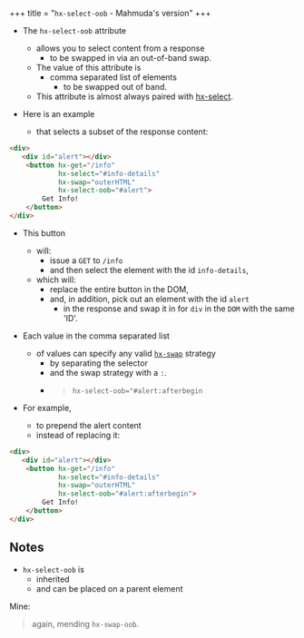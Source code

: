+++
title = "`hx-select-oob` - Mahmuda's version"
+++

- The `hx-select-oob` attribute
  - allows you to select content from a response
    - to be swapped in via an out-of-band swap.
  - The value of this attribute is
    - comma separated list of elements
      - to be swapped out of band.
  - This attribute is almost always paired with [hx-select](@/attributes/hx-select.md).

- Here is an example
  - that selects a subset of the response content:

```html
<div>
   <div id="alert"></div>
    <button hx-get="/info"
            hx-select="#info-details"
            hx-swap="outerHTML"
            hx-select-oob="#alert">
        Get Info!
    </button>
</div>
```

- This button
  - will:
    - issue a `GET` to `/info`
    - and then select the element with the id `info-details`,
  - which will:
    - replace the entire button in the DOM,
    - and, in addition, pick out an element with the id `alert`
      - in the response and swap it in for `div` in the `DOM` with the same 'ID'.

- Each value in the comma separated list
  - of values can specify any valid [`hx-swap`](@/attributes/hx-swap.md) strategy
    - by separating the selector
    - and the swap strategy with a `:`.
    - > `hx-select-oob="#alert:afterbegin`

- For example,
  - to prepend the alert content
  - instead of replacing it:

```html
<div>
   <div id="alert"></div>
    <button hx-get="/info"
            hx-select="#info-details"
            hx-swap="outerHTML"
            hx-select-oob="#alert:afterbegin">
        Get Info!
    </button>
</div>
```

## Notes

- `hx-select-oob` is
  - inherited
  - and can be placed on a parent element

Mine:
> again, mending `hx-swap-oob`.
